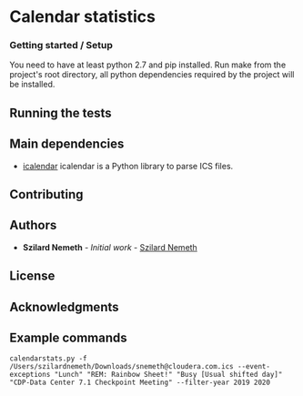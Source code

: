 # Calendar statistics


### Getting started / Setup

You need to have at least python 2.7 and pip installed.
Run make from the project's root directory, all python dependencies required by the project will be installed.


## Running the tests

## Main dependencies

* [icalendar](https://icalendar.readthedocs.io/en/latest/about.html)  icalendar is a Python library to parse ICS files.

## Contributing

## Authors

* **Szilard Nemeth** - *Initial work* - [Szilard Nemeth](https://github.com/szilard-nemeth)

## License

## Acknowledgments

## Example commands

```calendarstats.py -f /Users/szilardnemeth/Downloads/snemeth@cloudera.com.ics --event-exceptions "Lunch" "REM: Rainbow Sheet!" "Busy [Usual shifted day]" "CDP-Data Center 7.1 Checkpoint Meeting" --filter-year 2019 2020```
